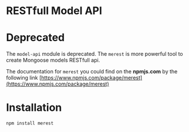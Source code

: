 RESTfull Model API
==================

# Deprecated
The `model-api` module is deprecated. The `merest` is more powerful tool to
create Mongoose models RESTfull api.

The documentation for `merest` you could find on the **npmjs.com**
by the following link [https://www.npmjs.com/package/merest](https://www.npmjs.com/package/merest)

# Installation

```shell
npm install merest
```
